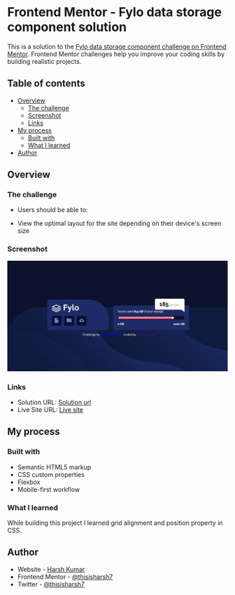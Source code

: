 # Frontend Mentor - Fylo data storage component solution

This is a solution to the [Fylo data storage component challenge on Frontend Mentor](https://www.frontendmentor.io/challenges/fylo-data-storage-component-1dZPRbV5n). Frontend Mentor challenges help you improve your coding skills by building realistic projects. 


## Table of contents

- [Overview](#overview)
  - [The challenge](#the-challenge)
  - [Screenshot](#screenshot)
  - [Links](#links)
- [My process](#my-process)
  - [Built with](#built-with)
  - [What I learned](#what-i-learned)
- [Author](#author)


## Overview

### The challenge

- Users should be able to:

- View the optimal layout for the site depending on their device's screen size

### Screenshot

![](./screenshot.jpg)


### Links

- Solution URL: [Solution url](https://www.frontendmentor.io/solutions/fylodatastoragecomponentpreview-KrZLaMauHh)
- Live Site URL: [Live site](https://astonishing-capybara-4b9445.netlify.app/)

## My process

### Built with

- Semantic HTML5 markup
- CSS custom properties
- Flexbox
- Mobile-first workflow


### What I learned

While building this project I learned grid alignment and position property in CSS.


## Author

- Website - [Harsh Kumar](https://github.com/thisisharsh7)
- Frontend Mentor - [@thisisharsh7](https://www.frontendmentor.io/profile/thisisharsh7)
- Twitter - [@thisisharsh7](https://www.twitter.com/thisisharsh7)